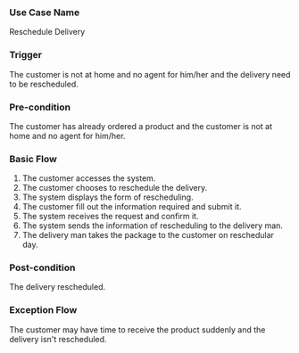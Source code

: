### Use Case Name
Reschedule Delivery

### Trigger
The customer is not at home and no agent for him/her and the delivery need to be rescheduled.

### Pre-condition
The customer has already ordered a product and the customer is not at home and no agent for him/her.

### Basic Flow

1. The customer accesses the system.
2. The customer chooses to reschedule the delivery.
3. The system displays the form of rescheduling.
4. The customer fill out the information required and submit it.
5. The system receives the request and confirm it.
6. The system sends the information of rescheduling to the delivery man.
7. The delivery man takes the package to the customer on reschedular day.

### Post-condition
The delivery rescheduled.

### Exception Flow
The customer may have time to receive the product suddenly and the delivery isn't rescheduled.